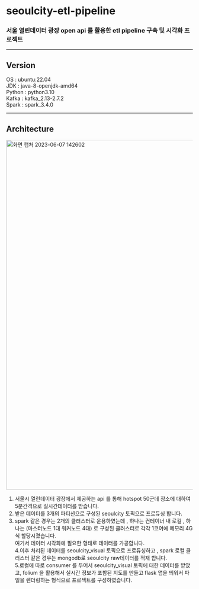 
# seoulcity-etl-pipeline 
### 서울 열린데이터 광장 open api 를 활용한 etl pipeline 구축 및 시각화 프로젝트
---

## Version
OS : ubuntu:22.04 <br>
JDK : java-8-openjdk-amd64 <br>
Python : python3.10 <br>
Kafka : kafka_2.13-2.7.2 <br>
Spark : spark_3.4.0 <br>



---
## Architecture
<img width="945" alt="화면 캡처 2023-06-07 142602" src="https://github.com/siho-song/seoulcity-etl-pipeline/assets/79968994/2d152193-eae0-40f1-a560-ccea2e8950cb"> <br>

1. 서울시 열린데이터 광장에서 제공하는 api 를 통해 hotspot 50군데 장소에 대하여 5분간격으로 실시간데이터를 받습니다. <br> 
2. 받은 데이터를 3개의 파티션으로 구성된 seoulcity 토픽으로 프로듀싱 합니다. <br>
3. spark 같은 경우는 2개의 클러스터로 운용하였는데 , 하나는 컨테이너 내 로컬 , 하나는 (마스터노드 1대 워커노드 4대) 로 구성된 클러스터로  각각 1코어에 메모리 4G 식 할당시켰습니다. <br>
여기서 데이터 시각화에 필요한 형태로 데이터를 가공합니다. <br>
4.이후 처리된 데이터를 seoulcity_visual 토픽으로 프로듀싱하고 , spark 로컬 클러스터 같은 경우는 mongodb로 seoulcity raw데이터를 적재 합니다. <br>
5.로컬에 따로 consumer 를 두어서 seoulcity_visual 토픽에 대한 데이터를 받았고, folium 을 활용해서 실시간 정보가 포함된 지도를 만들고 flask 앱을 띄워서 파일을 렌더링하는 형식으로 프로젝트를 구성하였습니다. <br>





